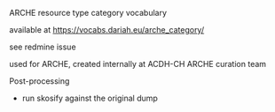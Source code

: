 ARCHE resource type category vocabulary

available at https://vocabs.dariah.eu/arche_category/ 

see redmine issue 

used for ARCHE, created internally at ACDH-CH ARCHE curation team

Post-processing
* run skosify against the original dump

